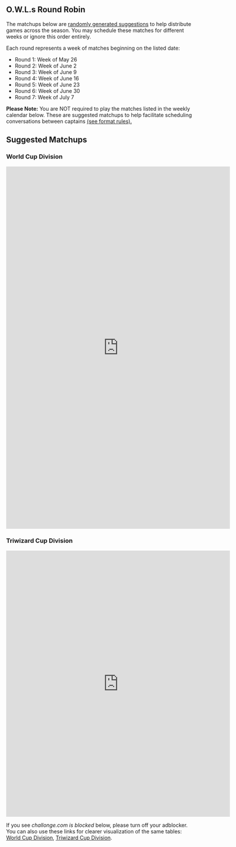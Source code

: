 

## O.W.L.s Round Robin 
The matchups below are <u>randomly generated suggestions</u> to help distribute games across the season. You may schedule these matches for different weeks or ignore this order entirely.

Each round represents a week of matches beginning on the listed date:
- Round 1: Week of May 26
- Round 2: Week of June 2
- Round 3: Week of June 9
- Round 4: Week of June 16
- Round 5: Week of June 23
- Round 6: Week of June 30
- Round 7: Week of July 7

**Please Note:** You are NOT required to play the matches listed in the weekly calendar below. These are suggested matchups to help facilitate scheduling conversations between captains [(see format rules).](season/02/rules-format?id=_36-season-formats)

## Suggested Matchups

<!-- tabs:start -->
### **World Cup Division**

<iframe 
    src="https://challonge.com/L7S02_OWLs_WC/module?multiplier=1&match_width_multiplier=.9&show_live_status=0&show_voting=0&show_standings=0&show_tournament_name=0&show_final_results=0" 
    style="background: transparent;"
    width="120%" 
    height="980" 
    frameborder="0" 
    scrolling="none">
</iframe>

### **Triwizard Cup Division**
<iframe 
    src="https://challonge.com/L7S02_OWLs_TWC/module?multiplier=1&match_width_multiplier=.91&show_live_status=0&show_voting=0&show_standings=0&show_tournament_name=0&show_final_results=0" 
    style="background: transparent;"
    width="120%" 
    height="720" 
    frameborder="0" 
    scrolling="none">
</iframe>

<!-- tabs:end -->

If you see *challonge.com is blocked* below, please turn off your adblocker. You can also use these links for clearer visualization of the same tables: [World Cup Division](https://challonge.com/L7S02_OWLs_WC), [Triwizard Cup Division](https://challonge.com/L7S02_OWLs_TWC).

